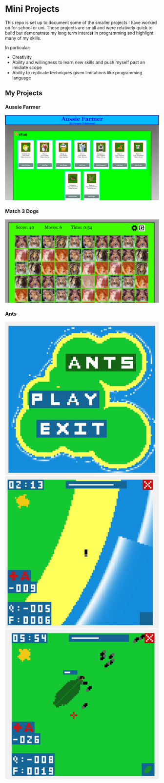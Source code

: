 # Mini Projects 

This repo is set up to document some of the smaller projects I have worked on for school or uni. These projects are small and were relatively quick to build but demonstrate my long term interest in programming and highlight many of my skills. 

In particular:

- Creativity
- Ability and willingness to learn new skills and push myself past an imidiate scope
- Ability to replicate techniques given limitations like programming language

## My Projects

### Aussie Farmer

![AussieFarmer](/Resources/AussieFarmer.png?raw=true "AussieFarmer")


### Match 3 Dogs

![Match3Dogs](/Resources/Match3Dogs.png?raw=true "Match3Dogs")

### Ants

![Ants1](/Resources/Ants_1.png?raw=true "Ants1")
![Ants2](/Resources/Ants_2.png?raw=true "Ants2")
![Ants3](/Resources/Ants_3.png?raw=true "Ants3")